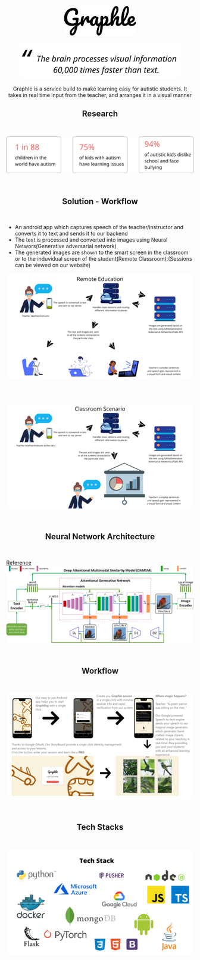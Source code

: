 <p align="center">
 <img height="80" src = "assets/img/Graphle.png">
</p>

<p align="center">
 <img height="100" src = "assets/img/Quote.svg">
</p>

<p align="center">Graphle is a service build to make learning easy for autistic students. It takes in real time input from the teacher, and arranges it in a visual manner</p>

<h2 align="center">Research</h2>
<br>

<p align="center">
 <img src = "assets/img/Stats.svg">
</p>

<br>
<h2 align="center">Solution - Workflow</h2>
<br>

 - An android app which captures speech of the teacher/instructor and converts it to text and sends it to our backend
  - The text is processed and converted into images using Neural Networs(Generative adversarial network)
  - The generated images are shown to the smart screen in the classroom or to the induvidual screen of the student(Remote Classroom).(Sessions can be viewed on our website)

<p align="center">
 <img src = "assets/img/remote.png">
</p>
<br>
<br>
<p align="center">
 <img src = "assets/img/classroom.png">
</p>

<br>
<h2 align="center">Neural Network Architecture</h2>
<br>

[Reference](https://openaccess.thecvf.com/content_cvpr_2018/papers/Xu_AttnGAN_Fine-Grained_Text_CVPR_2018_paper.pdf)
![Architecture](assets/img/GAN.png)

<br>
<h2 align="center">Workflow</h2>
<br>

![workflow](assets/img/workflow.png)

<br>
<h2 align="center">Tech Stacks</h2>
<br>

![Tech Stack](assets/img/techstack.png)
